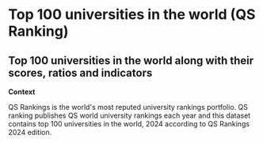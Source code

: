 # Top 100 universities in the world (QS Ranking) <br>

## Top 100 universities in the world along with their scores, ratios and indicators <br>

**Context**

QS Rankings is the world's most reputed university rankings portfolio. QS ranking publishes QS world university rankings each year and this dataset contains top 100 universities in the world, 2024 according to QS Rankings 2024 edition.
